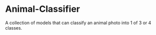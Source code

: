 # Animal-Classifier
A collection of models that can classify an animal photo into 1 of 3 or 4 classes.
